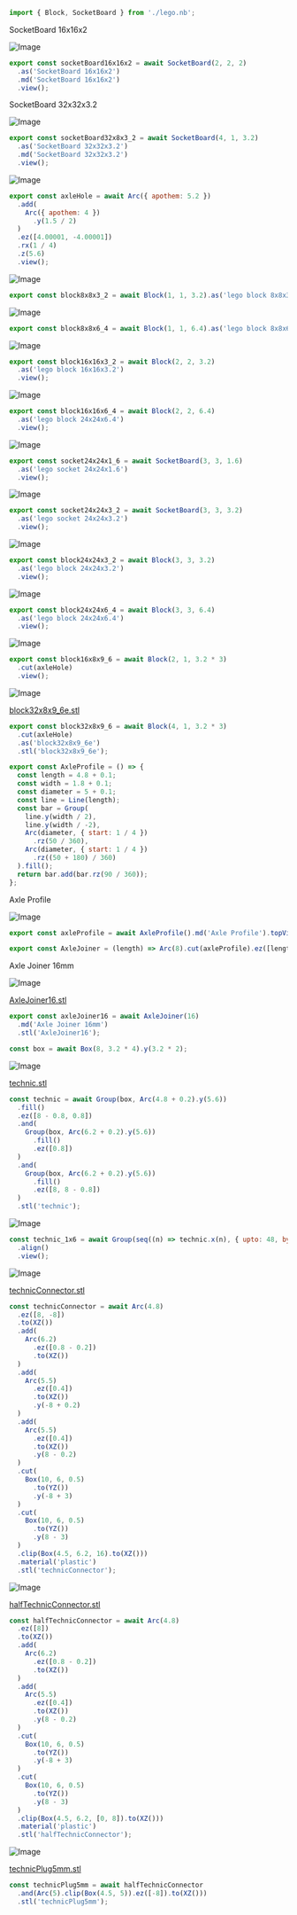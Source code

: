 ```JavaScript
import { Block, SocketBoard } from './lego.nb';
```

SocketBoard 16x16x2

![Image](examples.md.socketBoard16x16x2.png)

```JavaScript
export const socketBoard16x16x2 = await SocketBoard(2, 2, 2)
  .as('SocketBoard 16x16x2')
  .md('SocketBoard 16x16x2')
  .view();
```

SocketBoard 32x32x3.2

![Image](examples.md.socketBoard32x8x3_2.png)

```JavaScript
export const socketBoard32x8x3_2 = await SocketBoard(4, 1, 3.2)
  .as('SocketBoard 32x32x3.2')
  .md('SocketBoard 32x32x3.2')
  .view();
```

![Image](examples.md.axleHole.png)

```JavaScript
export const axleHole = await Arc({ apothem: 5.2 })
  .add(
    Arc({ apothem: 4 })
      .y(1.5 / 2)
  )
  .ez([4.00001, -4.00001])
  .rx(1 / 4)
  .z(5.6)
  .view();
```

![Image](examples.md.block8x8x3_2.png)

```JavaScript
export const block8x8x3_2 = await Block(1, 1, 3.2).as('lego block 8x8x3.2').view();
```

![Image](examples.md.block8x8x6_4.png)

```JavaScript
export const block8x8x6_4 = await Block(1, 1, 6.4).as('lego block 8x8x6.4').view();
```

![Image](examples.md.block16x16x3_2.png)

```JavaScript
export const block16x16x3_2 = await Block(2, 2, 3.2)
  .as('lego block 16x16x3.2')
  .view();
```

![Image](examples.md.block16x16x6_4.png)

```JavaScript
export const block16x16x6_4 = await Block(2, 2, 6.4)
  .as('lego block 24x24x6.4')
  .view();
```

![Image](examples.md.socket24x24x1_6.png)

```JavaScript
export const socket24x24x1_6 = await SocketBoard(3, 3, 1.6)
  .as('lego socket 24x24x1.6')
  .view();
```

![Image](examples.md.socket24x24x3_2.png)

```JavaScript
export const socket24x24x3_2 = await SocketBoard(3, 3, 3.2)
  .as('lego socket 24x24x3.2')
  .view();
```

![Image](examples.md.block24x24x3_2.png)

```JavaScript
export const block24x24x3_2 = await Block(3, 3, 3.2)
  .as('lego block 24x24x3.2')
  .view();
```

![Image](examples.md.block24x24x6_4.png)

```JavaScript
export const block24x24x6_4 = await Block(3, 3, 6.4)
  .as('lego block 24x24x6.4')
  .view();
```

![Image](examples.md.block16x8x9_6.png)

```JavaScript
export const block16x8x9_6 = await Block(2, 1, 3.2 * 3)
  .cut(axleHole)
  .view();
```

![Image](examples.md.block32x8x9_6.png)

[block32x8x9_6e.stl](examples.block32x8x9_6e.stl)

```JavaScript
export const block32x8x9_6 = await Block(4, 1, 3.2 * 3)
  .cut(axleHole)
  .as('block32x8x9_6e')
  .stl('block32x8x9_6e');
```

```JavaScript
export const AxleProfile = () => {
  const length = 4.8 + 0.1;
  const width = 1.8 + 0.1;
  const diameter = 5 + 0.1;
  const line = Line(length);
  const bar = Group(
    line.y(width / 2),
    line.y(width / -2),
    Arc(diameter, { start: 1 / 4 })
      .rz(50 / 360),
    Arc(diameter, { start: 1 / 4 })
      .rz((50 + 180) / 360)
  ).fill();
  return bar.add(bar.rz(90 / 360));
};
```

Axle Profile

![Image](examples.md.axleProfile.png)

```JavaScript
export const axleProfile = await AxleProfile().md('Axle Profile').topView();
```

```JavaScript
export const AxleJoiner = (length) => Arc(8).cut(axleProfile).ez([length]);
```

Axle Joiner 16mm

![Image](examples.md.axleJoiner16.png)

[AxleJoiner16.stl](examples.AxleJoiner16.stl)

```JavaScript
export const axleJoiner16 = await AxleJoiner(16)
  .md('Axle Joiner 16mm')
  .stl('AxleJoiner16');
```

```JavaScript
const box = await Box(8, 3.2 * 4).y(3.2 * 2);
```

![Image](examples.md.technic.png)

[technic.stl](examples.technic.stl)

```JavaScript
const technic = await Group(box, Arc(4.8 + 0.2).y(5.6))
  .fill()
  .ez([8 - 0.8, 0.8])
  .and(
    Group(box, Arc(6.2 + 0.2).y(5.6))
      .fill()
      .ez([0.8])
  )
  .and(
    Group(box, Arc(6.2 + 0.2).y(5.6))
      .fill()
      .ez([8, 8 - 0.8])
  )
  .stl('technic');
```

![Image](examples.md.technic_1x6.png)

```JavaScript
const technic_1x6 = await Group(seq((n) => technic.x(n), { upto: 48, by: 8 }))
  .align()
  .view();
```

![Image](examples.md.technicConnector.png)

[technicConnector.stl](examples.technicConnector.stl)

```JavaScript
const technicConnector = await Arc(4.8)
  .ez([8, -8])
  .to(XZ())
  .add(
    Arc(6.2)
      .ez([0.8 - 0.2])
      .to(XZ())
  )
  .add(
    Arc(5.5)
      .ez([0.4])
      .to(XZ())
      .y(-8 + 0.2)
  )
  .add(
    Arc(5.5)
      .ez([0.4])
      .to(XZ())
      .y(8 - 0.2)
  )
  .cut(
    Box(10, 6, 0.5)
      .to(YZ())
      .y(-8 + 3)
  )
  .cut(
    Box(10, 6, 0.5)
      .to(YZ())
      .y(8 - 3)
  )
  .clip(Box(4.5, 6.2, 16).to(XZ()))
  .material('plastic')
  .stl('technicConnector');
```

![Image](examples.md.halfTechnicConnector.png)

[halfTechnicConnector.stl](examples.halfTechnicConnector.stl)

```JavaScript
const halfTechnicConnector = await Arc(4.8)
  .ez([8])
  .to(XZ())
  .add(
    Arc(6.2)
      .ez([0.8 - 0.2])
      .to(XZ())
  )
  .add(
    Arc(5.5)
      .ez([0.4])
      .to(XZ())
      .y(8 - 0.2)
  )
  .cut(
    Box(10, 6, 0.5)
      .to(YZ())
      .y(-8 + 3)
  )
  .cut(
    Box(10, 6, 0.5)
      .to(YZ())
      .y(8 - 3)
  )
  .clip(Box(4.5, 6.2, [0, 8]).to(XZ()))
  .material('plastic')
  .stl('halfTechnicConnector');
```

![Image](examples.md.technicPlug5mm.png)

[technicPlug5mm.stl](examples.technicPlug5mm.stl)

```JavaScript
const technicPlug5mm = await halfTechnicConnector
  .and(Arc(5).clip(Box(4.5, 5)).ez([-8]).to(XZ()))
  .stl('technicPlug5mm');
```
